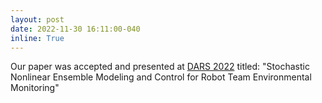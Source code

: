 ```yaml
---
layout: post
date: 2022-11-30 16:11:00-040
inline: True
---
```


Our paper was accepted and presented at <a href="https://dars2022.org/"> DARS 2022</a> titled: "Stochastic Nonlinear Ensemble Modeling and Control for Robot Team Environmental Monitoring"
